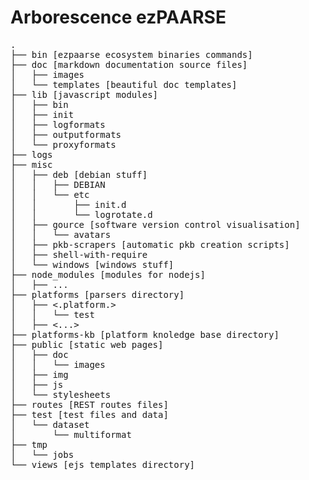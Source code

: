 # Arborescence ezPAARSE #


<pre>
.
├── bin [ezpaarse ecosystem binaries commands]
├── doc [markdown documentation source files]
│   ├── images
│   └── templates [beautiful doc templates]
├── lib [javascript modules]
│   ├── bin
│   ├── init
│   ├── logformats
│   ├── outputformats
│   └── proxyformats
├── logs
├── misc 
│   ├── deb [debian stuff]
│   │   ├── DEBIAN
│   │   └── etc
│   │       ├── init.d
│   │       └── logrotate.d
│   ├── gource [software version control visualisation]
│   │   └── avatars
│   ├── pkb-scrapers [automatic pkb creation scripts]
│   ├── shell-with-require
│   └── windows [windows stuff]
├── node_modules [modules for nodejs]
│   ├── ...
├── platforms [parsers directory]
│   ├── <.platform.>
│   │   └── test
│   ├── <...>
├── platforms-kb [platform knoledge base directory]
├── public [static web pages]
│   ├── doc
│   │   └── images
│   ├── img
│   ├── js
│   └── stylesheets
├── routes [REST routes files]
├── test [test files and data]
│   └── dataset
│       └── multiformat
├── tmp
│   └── jobs
└── views [ejs templates directory]
</pre>